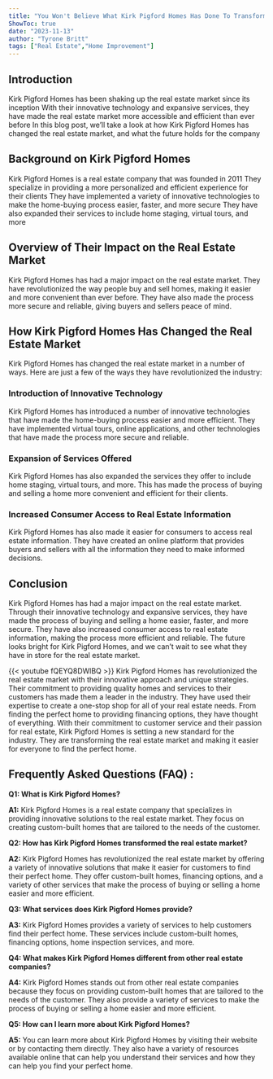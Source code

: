 ```yaml
---
title: "You Won't Believe What Kirk Pigford Homes Has Done To Transform The Real Estate Market!"
ShowToc: true 
date: "2023-11-13"
author: "Tyrone Britt" 
tags: ["Real Estate","Home Improvement"]
---
```

## Introduction
Kirk Pigford Homes has been shaking up the real estate market since its inception With their innovative technology and expansive services, they have made the real estate market more accessible and efficient than ever before In this blog post, we’ll take a look at how Kirk Pigford Homes has changed the real estate market, and what the future holds for the company

## Background on Kirk Pigford Homes
Kirk Pigford Homes is a real estate company that was founded in 2011 They specialize in providing a more personalized and efficient experience for their clients They have implemented a variety of innovative technologies to make the home-buying process easier, faster, and more secure They have also expanded their services to include home staging, virtual tours, and more

## Overview of Their Impact on the Real Estate Market
Kirk Pigford Homes has had a major impact on the real estate market. They have revolutionized the way people buy and sell homes, making it easier and more convenient than ever before. They have also made the process more secure and reliable, giving buyers and sellers peace of mind.

## How Kirk Pigford Homes Has Changed the Real Estate Market
Kirk Pigford Homes has changed the real estate market in a number of ways. Here are just a few of the ways they have revolutionized the industry:

### Introduction of Innovative Technology
Kirk Pigford Homes has introduced a number of innovative technologies that have made the home-buying process easier and more efficient. They have implemented virtual tours, online applications, and other technologies that have made the process more secure and reliable.

### Expansion of Services Offered
Kirk Pigford Homes has also expanded the services they offer to include home staging, virtual tours, and more. This has made the process of buying and selling a home more convenient and efficient for their clients.

### Increased Consumer Access to Real Estate Information
Kirk Pigford Homes has also made it easier for consumers to access real estate information. They have created an online platform that provides buyers and sellers with all the information they need to make informed decisions.

## Conclusion
Kirk Pigford Homes has had a major impact on the real estate market. Through their innovative technology and expansive services, they have made the process of buying and selling a home easier, faster, and more secure. They have also increased consumer access to real estate information, making the process more efficient and reliable. The future looks bright for Kirk Pigford Homes, and we can’t wait to see what they have in store for the real estate market.

{{< youtube fQEYQ8DWlBQ >}} 
Kirk Pigford Homes has revolutionized the real estate market with their innovative approach and unique strategies. Their commitment to providing quality homes and services to their customers has made them a leader in the industry. They have used their expertise to create a one-stop shop for all of your real estate needs. From finding the perfect home to providing financing options, they have thought of everything. With their commitment to customer service and their passion for real estate, Kirk Pigford Homes is setting a new standard for the industry. They are transforming the real estate market and making it easier for everyone to find the perfect home.

## Frequently Asked Questions (FAQ) :
**Q1: What is Kirk Pigford Homes?**

**A1:** Kirk Pigford Homes is a real estate company that specializes in providing innovative solutions to the real estate market. They focus on creating custom-built homes that are tailored to the needs of the customer. 

**Q2: How has Kirk Pigford Homes transformed the real estate market?**

**A2:** Kirk Pigford Homes has revolutionized the real estate market by offering a variety of innovative solutions that make it easier for customers to find their perfect home. They offer custom-built homes, financing options, and a variety of other services that make the process of buying or selling a home easier and more efficient. 

**Q3: What services does Kirk Pigford Homes provide?**

**A3:** Kirk Pigford Homes provides a variety of services to help customers find their perfect home. These services include custom-built homes, financing options, home inspection services, and more. 

**Q4: What makes Kirk Pigford Homes different from other real estate companies?**

**A4:** Kirk Pigford Homes stands out from other real estate companies because they focus on providing custom-built homes that are tailored to the needs of the customer. They also provide a variety of services to make the process of buying or selling a home easier and more efficient. 

**Q5: How can I learn more about Kirk Pigford Homes?**

**A5:** You can learn more about Kirk Pigford Homes by visiting their website or by contacting them directly. They also have a variety of resources available online that can help you understand their services and how they can help you find your perfect home.



